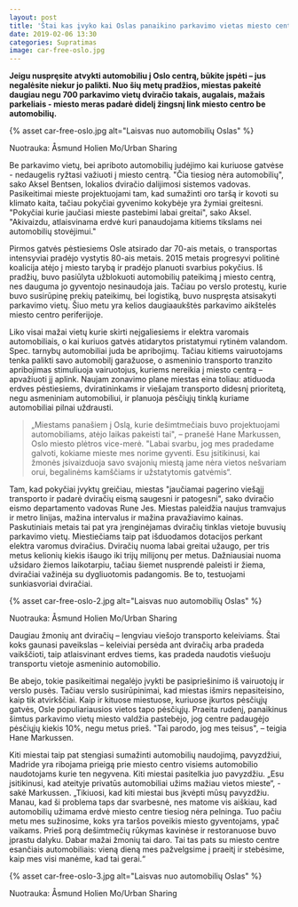 ```yaml
---
layout: post
title: 'Štai kas įvyko kai Oslas panaikino parkavimo vietas miesto centre'
date: 2019-02-06 13:30
categories: Supratimas
image: car-free-oslo.jpg
---
```


**Jeigu nuspręsite atvykti automobiliu į Oslo centrą, būkite įspėti – jus negalėsite niekur jo palikti. Nuo šių metų pradžios, miestas pakeitė daugiau negu 700 parkavimo vietų dviračio takais, augalais, mažais parkeliais - miesto meras padarė didelį žingsnį link miesto centro be automobilių.**

{% asset car-free-oslo.jpg alt="Laisvas nuo automobilių Oslas" %}

<div class="lighter smaller mt10">
Nuotrauka: Åsmund Holien Mo/Urban Sharing
</div>

Be parkavimo vietų, bei apriboto automobilių judėjimo kai kuriuose gatvėse - nedaugelis
ryžtasi važiuoti į miesto centrą. "Čia tiesiog nėra automobilių", sako Aksel Bentsen, lokalios dviračio dalijimosi sistemos vadovas.
Pasikeitimai mieste projektuojami tam, kad sumažinti oro taršą ir kovoti su klimato kaita, tačiau pokyčiai gyvenimo kokybėje yra žymiai greitesni. "Pokyčiai kurie jaučiasi mieste pastebimi labai greitai", sako Aksel. "Akivaizdu, atlaisvinama erdvė kuri panaudojama kitiems tikslams nei automobilių stovėjimui."

Pirmos gatvės pėstiesiems Osle atsirado dar 70-ais metais, o transportas intensyviai pradėjo vystytis 80-ais metais. 2015 metais progresyvi politinė koalicija atėjo į miesto tarybą ir pradėjo planuoti svarbius pokyčius. Iš pradžių, buvo pasiūlyta užblokuoti automobilių pateikimą į miesto centrą, nes dauguma jo gyventojo nesinaudoja jais. Tačiau po verslo protestų, kurie buvo susirūpinę prekių pateikimų, bei logistiką, buvo nuspręsta atsisakyti parkavimo vietų. Šiuo metu yra kelios daugiaaukštės parkavimo aikštelės miesto centro periferijoje.

Liko visai mažai vietų kurie skirti neįgaliesiems ir elektra varomais automobiliais, o kai kuriuos gatvės atidarytos pristatymui rytinėm valandom. Spec. tarnybų automobiliai juda be apribojimų. Tačiau kitiems vairuotojams tenka palikti savo automobilį garažuose, o asmeninio transporto tranzito apribojimas stimuliuoja vairuotojus, kuriems nereikia į miesto centrą – apvažiuoti jį aplink. Naujam zonavimo plane miestas eina toliau: atiduoda erdves pėstiesiems, dviratininkams ir viešajam transporto didesnį prioritetą, negu asmeniniam automobiliui, ir planuoja pėsčiųjų tinklą kuriame automobiliai pilnai uždrausti.

<blockquote>
„Miestams panašiem į Oslą, kurie dešimtmečiais buvo projektuojami automobiliams, atėjo laikas pakeisti tai", – pranešė Hane Markussen, Oslo miesto plėtros vice-merė. "Labai svarbu, jog mes pradedame galvoti, kokiame mieste mes norime gyventi. Esu įsitikinusi, kai žmonės įsivaizduoja savo svajonių miestą jame nėra vietos nešvariam orui, begalinėms kamščiams ir užstatytomis gatvėmis“.
</blockquote>

Tam, kad pokyčiai įvyktų greičiau, miestas "jaučiamai pagerino viešąjį transporto ir padarė dviračių eismą saugesni ir patogesni", sako dviračio eismo departamento vadovas Rune Jes. Miestas paleidžia naujus tramvajus ir metro linijas, mažina intervalus ir mažina pravažiavimo kainas. Paskutiniais metais tai pat yra įrenginėjamas dviračių tinklas vietoje buvusių parkavimo vietų. Miestiečiams taip pat išduodamos dotacijos perkant elektra varomus dviračius. Dviračių nuoma labai greitai užaugo, per tris metus kelionių kiekis išaugo iki trijų milijonų per metus. Dažniausiai nuoma užsidaro žiemos laikotarpiu, tačiau šiemet nusprendė paleisti ir žiema, dviračiai važinėja su dygliuotomis padangomis. Be to, testuojami sunkiasvoriai dviračiai.

{% asset car-free-oslo-2.jpg alt="Laisvas nuo automobilių Oslas" %}

<div class="lighter smaller mt10">
Nuotrauka: Åsmund Holien Mo/Urban Sharing
</div>

Daugiau žmonių ant dviračių – lengviau viešojo transporto keleiviams. Štai koks gaunasi paveikslas – keleiviai persėda ant dviračių arba pradeda vaikščioti, taip atlaisvinant erdves tiems, kas pradeda naudotis viešuoju transportu vietoje asmeninio automobilio.

Be abejo, tokie pasikeitimai negalėjo įvykti be pasipriešinimo iš vairuotojų ir verslo pusės. Tačiau verslo susirūpinimai, kad miestas išmirs nepasiteisino, kaip tik atvirkščiai. Kaip ir kituose miestuose, kuriuose įkurtos pėsčiųjų gatvės, Osle populiariausios vietos tapo pėsčiųjų. Praeita rudenį, panaikinus šimtus parkavimo vietų miesto valdžia pastebėjo, jog centre padaugėjo pėsčiųjų kiekis 10%, negu metus prieš. "Tai parodo, jog mes teisus", – teigia Hane Markussen.

Kiti miestai taip pat stengiasi sumažinti automobilių naudojimą, pavyzdžiui, Madride yra ribojama prieigą prie miesto centro visiems automobilio naudotojams kurie ten negyvena. Kiti miestai pasitelkia juo pavyzdžiu. „Esu įsitikinusi, kad ateityje privatūs automobiliai užims mažiau vietos mieste“, - sakė Markussen.
„Tikiuosi, kad kiti miestai bus įkvėpti mūsų pavyzdžiu. Manau, kad ši problema taps dar svarbesnė, nes matome vis aiškiau, kad automobilių užimama erdvė miesto centre tiesiog nėra pelninga. Tuo pačiu metu mes sužinosime, koks yra taršos poveikis miesto gyventojams, ypač vaikams. Prieš porą dešimtmečių rūkymas kavinėse ir restoranuose buvo įprastu dalyku. Dabar mažai žmonių tai daro. Tai tas pats su miesto centre esančiais automobiliais: vieną dieną mes pažvelgsime į praeitį ir stebėsime, kaip mes visi manėme, kad tai gerai.“

{% asset car-free-oslo-3.jpg alt="Laisvas nuo automobilių Oslas" %}

<div class="lighter smaller mt10">
Nuotrauka: Åsmund Holien Mo/Urban Sharing
</div>
